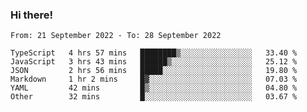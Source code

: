 ### Hi there!

<!--START_SECTION:waka-->

```text
From: 21 September 2022 - To: 28 September 2022

TypeScript   4 hrs 57 mins   ████████▒░░░░░░░░░░░░░░░░   33.40 %
JavaScript   3 hrs 43 mins   ██████▒░░░░░░░░░░░░░░░░░░   25.12 %
JSON         2 hrs 56 mins   █████░░░░░░░░░░░░░░░░░░░░   19.80 %
Markdown     1 hr 2 mins     █▓░░░░░░░░░░░░░░░░░░░░░░░   07.03 %
YAML         42 mins         █▒░░░░░░░░░░░░░░░░░░░░░░░   04.80 %
Other        32 mins         █░░░░░░░░░░░░░░░░░░░░░░░░   03.67 %
```

<!--END_SECTION:waka-->

